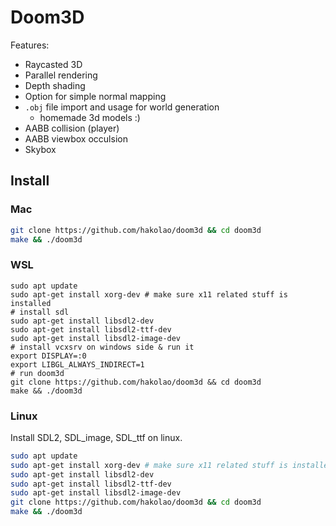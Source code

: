 # Doom3D

Features:

- Raycasted 3D
- Parallel rendering
- Depth shading
- Option for simple normal mapping
- `.obj` file import and usage for world generation
  - homemade 3d models :)
- AABB collision (player)
- AABB viewbox occulsion
- Skybox

## Install

### Mac

```sh
git clone https://github.com/hakolao/doom3d && cd doom3d
make && ./doom3d
```

### WSL

```
sudo apt update
sudo apt-get install xorg-dev # make sure x11 related stuff is installed
# install sdl
sudo apt-get install libsdl2-dev
sudo apt-get install libsdl2-ttf-dev
sudo apt-get install libsdl2-image-dev
# install vcxsrv on windows side & run it
export DISPLAY=:0
export LIBGL_ALWAYS_INDIRECT=1
# run doom3d
git clone https://github.com/hakolao/doom3d && cd doom3d
make && ./doom3d
```

### Linux

Install SDL2, SDL_image, SDL_ttf on linux.

```sh
sudo apt update
sudo apt-get install xorg-dev # make sure x11 related stuff is installed
sudo apt-get install libsdl2-dev
sudo apt-get install libsdl2-ttf-dev
sudo apt-get install libsdl2-image-dev
git clone https://github.com/hakolao/doom3d && cd doom3d
make && ./doom3d
```
